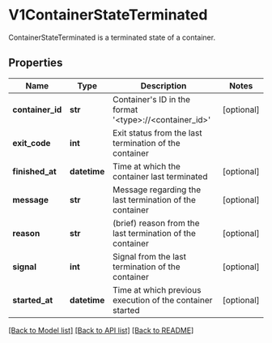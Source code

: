 # V1ContainerStateTerminated

ContainerStateTerminated is a terminated state of a container.
## Properties
Name | Type | Description | Notes
------------ | ------------- | ------------- | -------------
**container_id** | **str** | Container&#39;s ID in the format &#39;&lt;type&gt;://&lt;container_id&gt;&#39; | [optional] 
**exit_code** | **int** | Exit status from the last termination of the container | 
**finished_at** | **datetime** | Time at which the container last terminated | [optional] 
**message** | **str** | Message regarding the last termination of the container | [optional] 
**reason** | **str** | (brief) reason from the last termination of the container | [optional] 
**signal** | **int** | Signal from the last termination of the container | [optional] 
**started_at** | **datetime** | Time at which previous execution of the container started | [optional] 

[[Back to Model list]](../README.md#documentation-for-models) [[Back to API list]](../README.md#documentation-for-api-endpoints) [[Back to README]](../README.md)


